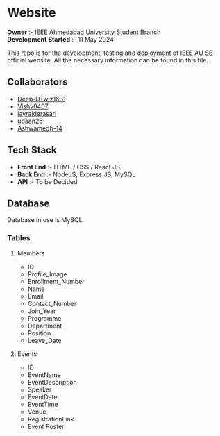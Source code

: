 # Website

**Owner** :- [IEEE Ahmedabad University Student Branch](https://github.com/IEEE-Ahmedabad-University-SB-Official)  
**Development Started** :- 11 May 2024

This repo is for the development, testing and deployment of IEEE AU SB official website.
All the necessary information can be found in this file.

## Collaborators

- [Deep-DTwiz1631](https://github.com/Deep-DTwiz1631)
- [Vishv0407](https://github.com/Vishv0407)
- [jayrajderasari](https://github.com/jayrajderasari)
- [udaan26](https://github.com/udaan26)
- [Ashwamedh-14](https://github.com/Ashwamedh-14)

## Tech Stack

- **Front End** :- HTML / CSS / React JS
- **Back End** :- NodeJS, Express JS, MySQL
- **API** :- To be Decided

## Database

Database in use is MySQL.

### Tables

1. Members
    - ID
    - Profile_Image
    - Enrollment_Number
    - Name
    - Email
    - Contact_Number
    - Join_Year
    - Programme
    - Department
    - Position
    - Leave_Date

2. Events
    - ID
    - EventName
    - EventDescription
    - Speaker
    - EventDate
    - EventTime
    - Venue
    - RegistrationLink
    - Event Poster
